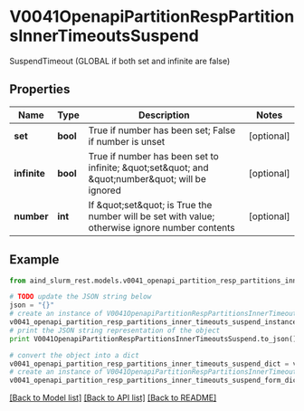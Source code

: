 # V0041OpenapiPartitionRespPartitionsInnerTimeoutsSuspend

SuspendTimeout (GLOBAL if both set and infinite are false)

## Properties

Name | Type | Description | Notes
------------ | ------------- | ------------- | -------------
**set** | **bool** | True if number has been set; False if number is unset | [optional] 
**infinite** | **bool** | True if number has been set to infinite; \&quot;set\&quot; and \&quot;number\&quot; will be ignored | [optional] 
**number** | **int** | If \&quot;set\&quot; is True the number will be set with value; otherwise ignore number contents | [optional] 

## Example

```python
from aind_slurm_rest.models.v0041_openapi_partition_resp_partitions_inner_timeouts_suspend import V0041OpenapiPartitionRespPartitionsInnerTimeoutsSuspend

# TODO update the JSON string below
json = "{}"
# create an instance of V0041OpenapiPartitionRespPartitionsInnerTimeoutsSuspend from a JSON string
v0041_openapi_partition_resp_partitions_inner_timeouts_suspend_instance = V0041OpenapiPartitionRespPartitionsInnerTimeoutsSuspend.from_json(json)
# print the JSON string representation of the object
print V0041OpenapiPartitionRespPartitionsInnerTimeoutsSuspend.to_json()

# convert the object into a dict
v0041_openapi_partition_resp_partitions_inner_timeouts_suspend_dict = v0041_openapi_partition_resp_partitions_inner_timeouts_suspend_instance.to_dict()
# create an instance of V0041OpenapiPartitionRespPartitionsInnerTimeoutsSuspend from a dict
v0041_openapi_partition_resp_partitions_inner_timeouts_suspend_form_dict = v0041_openapi_partition_resp_partitions_inner_timeouts_suspend.from_dict(v0041_openapi_partition_resp_partitions_inner_timeouts_suspend_dict)
```
[[Back to Model list]](../README.md#documentation-for-models) [[Back to API list]](../README.md#documentation-for-api-endpoints) [[Back to README]](../README.md)


